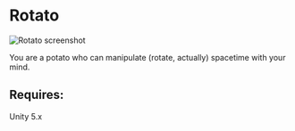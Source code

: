 # Rotato
![Rotato screenshot](http://buser.website/images/screenshots/rotato_128.png)

You are a potato who can manipulate (rotate, actually) spacetime with your mind.


## Requires:
Unity 5.x

